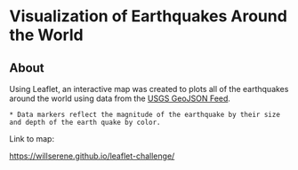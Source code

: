 # Visualization of Earthquakes Around the World

## About

Using Leaflet, an interactive map was created to plots all of the earthquakes around the world using data from the [USGS GeoJSON Feed](http://earthquake.usgs.gov/earthquakes/feed/v1.0/geojson.php). 

    * Data markers reflect the magnitude of the earthquake by their size and depth of the earth quake by color.

Link to map:

https://willserene.github.io/leaflet-challenge/
